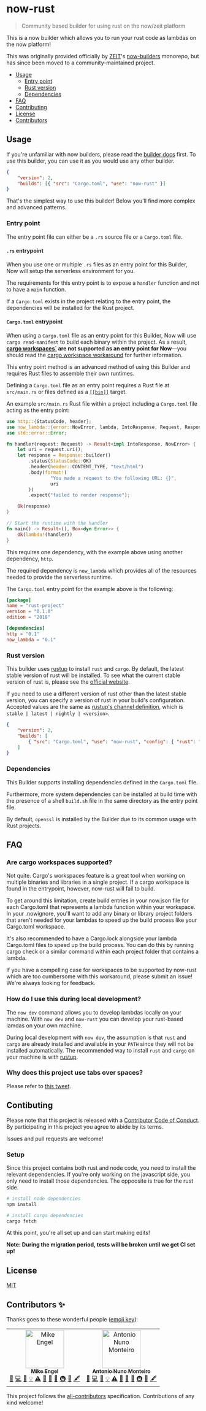 # now-rust

> Community based builder for using rust on the now/zeit platform

This is a now builder which allows you to run your rust code as lambdas on the now platform!

This was originally provided officially by [ZEIT](https://zeit.co)'s [now-builders](https://github.com/zeit/now-builders) monorepo, but has since been moved to a community-maintained project.

- [Usage](#usage)
  - [Entry point](#entry-point)
  - [Rust version](#rust-version)
  - [Dependencies](#dependencies)
- [FAQ](#faq)
- [Contributing](#contributing)
- [License](#license)
- [Contributors](#contributors)

## Usage

If you're unfamiliar with now builders, please read the [builder docs](https://zeit.co/docs/v2/advanced/builders/overview/) first. To use this builder, you can use it as you would use any other builder.

```json
{
	"version": 2,
	"builds": [{ "src": "Cargo.toml", "use": "now-rust" }]
}
```

That's the simplest way to use this builder! Below you'll find more complex and advanced patterns.

### Entry point

The entry point file can either be a `.rs` source file or a `Cargo.toml` file.

#### `.rs` entrypoint

When you use one or multiple `.rs` files as an entry point for this Builder, Now will setup the serverless environment for you.

The requirements for this entry point is to expose a `handler` function and not to have a `main` function.

If a `Cargo.toml` exists in the project relating to the entry point, the dependencies will be installed for the Rust project.

#### `Cargo.toml` entrypoint

When using a `Cargo.toml` file as an entry point for this Builder, Now will use `cargo read-manifest` to build each binary within the project. As a result, **[cargo workspaces`](https://doc.rust-lang.org/book/ch14-03-cargo-workspaces.html) are not supported as an entry point for Now**—you should read the [cargo workspace workaround](#are-cargo-workspaces-supported) for further information.

This entry point method is an advanced method of using this Builder and requires Rust files to assemble their own runtimes.

Defining a `Cargo.toml` file as an entry point requires a Rust file at `src/main.rs` or files defined as a [`[[bin]]`](https://doc.rust-lang.org/cargo/reference/manifest.html#configuring-a-target) target.

An example `src/main.rs` Rust file within a project including a `Cargo.toml` file acting as the entry point:

```rust
use http::{StatusCode, header};
use now_lambda::{error::NowError, lambda, IntoResponse, Request, Response};
use std::error::Error;

fn handler(request: Request) -> Result<impl IntoResponse, NowError> {
	let uri = request.uri();
	let response = Response::builder()
		.status(StatusCode::OK)
		.header(header::CONTENT_TYPE, "text/html")
		.body(format!(
				"You made a request to the following URL: {}",
				uri
		))
		.expect("failed to render response");

	Ok(response)
}

// Start the runtime with the handler
fn main() -> Result<(), Box<dyn Error>> {
	Ok(lambda!(handler))
}
```

This requires one dependency, with the example above using another dependency, `http`.

The required dependency is `now_lambda` which provides all of the resources needed to provide the serverless runtime.

The `Cargo.toml` entry point for the example above is the following:

```toml
[package]
name = "rust-project"
version = "0.1.0"
edition = "2018"

[dependencies]
http = "0.1"
now_lambda = "0.1"
```

### Rust version

This builder uses [rustup](https://rustup.rs) to install `rust` and `cargo`. By default, the latest stable version of rust will be installed. To see what the current stable version of rust is, please see the [official website](https://www.rust-lang.org).

If you need to use a different version of rust other than the latest stable version, you can specify a version of rust in your build's configuration. Accepted values are the same as [rustup's channel definition](https://github.com/rust-lang/rustup.rs/#toolchain-specification), which is `stable | latest | nightly | <version>`.

```json
{
	"version": 2,
	"builds": [
		{ "src": "Cargo.toml", "use": "now-rust", "config": { "rust": "1.31" } }
	]
}
```

### Dependencies

This Builder supports installing dependencies defined in the `Cargo.toml` file.

Furthermore, more system dependencies can be installed at build time with the presence of a shell `build.sh` file in the same directory as the entry point file.

By default, `openssl` is installed by the Builder due to its common usage with Rust projects.

## FAQ

### Are cargo workspaces supported?

Not quite. Cargo's workspaces feature is a great tool when working on multiple binaries and libraries in a single project. If a cargo workspace is found in the entrypoint, however, now-rust will fail to build.

To get around this limitation, create build entries in your now.json file for each Cargo.toml that represents a lambda function within your workspace. In your .nowignore, you'll want to add any binary or library project folders that aren't needed for your lambdas to speed up the build process like your Cargo.toml workspace.

It's also recommended to have a Cargo.lock alongside your lambda Cargo.toml files to speed up the build process. You can do this by running cargo check or a similar command within each project folder that contains a lambda.

If you have a compelling case for workspaces to be supported by now-rust which are too cumbersome with this workaround, please submit an issue! We're always looking for feedback.

### How do I use this during local development?

The `now dev` command allows you to develop lambdas locally on your machine. With `now dev` and `now-rust` you can develop your rust-based lamdas on your own machine.

During local development with `now dev`, the assumption is that `rust` and `cargo` are already installed and available in your `PATH` since they will not be installed automatically. The recommended way to install `rust` and `cargo` on your machine is with [rustup](https://rustup.rs).

### Why does this project use tabs over spaces?

Please refer to [this tweet](https://twitter.com/devdevcharlie/status/1146571021564043264).

## Contibuting

Please note that this project is released with a [Contributor Code of Conduct](CODE_OF_CONDUCT.md). By participating in this project you agree to abide by its terms.

Issues and pull requests are welcome!

### Setup

Since this project contains both rust and node code, you need to install the relevant dependencies. If you're only working on the javascript side, you only need to install those dependencies. The oppoosite is true for the rust side.

```sh
# install node dependencies
npm install

# install cargo dependencies
cargo fetch
```

At this point, you're all set up and can start making edits!

**Note: During the migration period, tests will be broken until we get CI set up!**

## License

[MIT](LICENSE.md)

## Contributors ✨

Thanks goes to these wonderful people ([emoji key](https://allcontributors.org/docs/en/emoji-key)):

<!-- ALL-CONTRIBUTORS-LIST:START - Do not remove or modify this section -->
<!-- prettier-ignore -->
<table>
	<tr>
		<td align="center"><a href="https://www.mike-engel.com"><img src="https://avatars0.githubusercontent.com/u/464447?v=4" width="100px;" alt="Mike Engel"/><br /><sub><b>Mike Engel</b></sub></a><br /><a href="#question-mike-engel" title="Answering Questions">💬</a> <a href="https://github.com/Mike Engel <mike@mike-engel.com>/now-rust/commits?author=mike-engel" title="Code">💻</a> <a href="https://github.com/Mike Engel <mike@mike-engel.com>/now-rust/commits?author=mike-engel" title="Documentation">📖</a> <a href="#example-mike-engel" title="Examples">💡</a> <a href="https://github.com/Mike Engel <mike@mike-engel.com>/now-rust/commits?author=mike-engel" title="Tests">⚠️</a> <a href="#review-mike-engel" title="Reviewed Pull Requests">👀</a> <a href="#maintenance-mike-engel" title="Maintenance">🚧</a> <a href="#design-mike-engel" title="Design">🎨</a> <a href="#infra-mike-engel" title="Infrastructure (Hosting, Build-Tools, etc)">🚇</a> <a href="#ideas-mike-engel" title="Ideas, Planning, & Feedback">🤔</a> <a href="#content-mike-engel" title="Content">🖋</a></td>
		<td align="center"><a href="https://twitter.com/_anmonteiro"><img src="https://avatars2.githubusercontent.com/u/661909?v=4" width="100px;" alt="Antonio Nuno Monteiro"/><br /><sub><b>Antonio Nuno Monteiro</b></sub></a><br /><a href="#question-anmonteiro" title="Answering Questions">💬</a> <a href="https://github.com/Mike Engel <mike@mike-engel.com>/now-rust/commits?author=anmonteiro" title="Code">💻</a> <a href="https://github.com/Mike Engel <mike@mike-engel.com>/now-rust/commits?author=anmonteiro" title="Documentation">📖</a> <a href="#example-anmonteiro" title="Examples">💡</a> <a href="https://github.com/Mike Engel <mike@mike-engel.com>/now-rust/commits?author=anmonteiro" title="Tests">⚠️</a> <a href="#review-anmonteiro" title="Reviewed Pull Requests">👀</a> <a href="#maintenance-anmonteiro" title="Maintenance">🚧</a> <a href="#design-anmonteiro" title="Design">🎨</a> <a href="#infra-anmonteiro" title="Infrastructure (Hosting, Build-Tools, etc)">🚇</a> <a href="#ideas-anmonteiro" title="Ideas, Planning, & Feedback">🤔</a> <a href="#content-anmonteiro" title="Content">🖋</a></td>
	</tr>
</table>

<!-- ALL-CONTRIBUTORS-LIST:END -->

This project follows the [all-contributors](https://github.com/all-contributors/all-contributors) specification. Contributions of any kind welcome!
